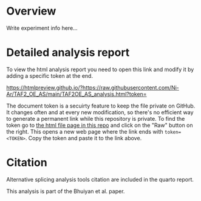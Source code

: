 # Overview

Write experiment info here...

# Detailed analysis report 

To view the html analysis report you need to open this link and modify it by adding a specific token at the end.

https://htmlpreview.github.io/?https://raw.githubusercontent.com/Ni-Ar/TAF2_OE_AS/main/TAF2OE_AS_analysis.html?token=<INSEERT TOKEN HERE>

The document token is a secuirty feature to keep the file private on GitHub. It changes often and at every new modification, so there's no efficient way to generate a permanent link while this repository is private. To find the token go to [the html file page in this repo](https://github.com/Ni-Ar/TAF2_OE_AS/blob/main/TAF2OE_AS_analysis.html) and click on the "Raw" button on the right. This opens a new web page where the link ends with `token=<TOKEN>`. Copy the token and paste it to the link above.

# Citation

Alternative splicing analysis tools citation are included in the quarto report.

This analysis is part of the Bhuiyan et al. paper.

